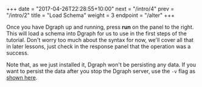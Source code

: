 +++
date = "2017-04-26T22:28:55+10:00"
next = "/intro/4"
prev = "/intro/2"
title = "Load Schema"
weight = 3
endpoint = "/alter"
+++

Once you have Dgraph up and running, press **run** on the panel to the right.
This will load a schema into Dgraph for us to use in the first steps of the
tutorial. Don't worry too much about the syntax for now, we'll cover all that
in later lessons, just check in the response panel that the operation was a
success.

Note that, as we just installed it, Dgraph won't be persisting any
data.  If you want to persist the data after you stop the Dgraph
server, use the `-v` flag as [shown here](https://docs.dgraph.io/get-started/#using-docker).
